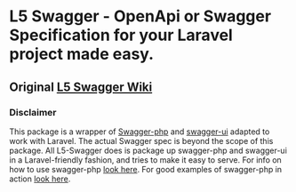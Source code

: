 L5 Swagger - OpenApi or Swagger Specification for your Laravel project made easy.
==========

## Original [L5 Swagger Wiki](https://github.com/DarkaOnLine/L5-Swagger)

### Disclaimer
This package is a wrapper of [Swagger-php](https://github.com/zircote/swagger-php) and [swagger-ui](https://github.com/swagger-api/swagger-ui) adapted to work with Laravel.
The actual Swagger spec is beyond the scope of this package. All L5-Swagger does is package up swagger-php and swagger-ui in a Laravel-friendly fashion, and tries to make it easy to serve. For info on how to use swagger-php [look here](https://zircote.github.io/swagger-php/). For good examples of swagger-php in action [look here](https://github.com/zircote/swagger-php/tree/master/Examples/petstore.swagger.io).

